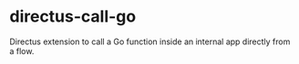 
# directus-call-go

Directus extension to call a Go function inside an internal app directly from a flow.

